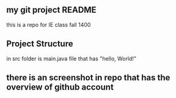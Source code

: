 ## my git project README 

this is a repo for IE class fall 1400

## Project Structure

in src folder is main.java file that has "hello, World!"

## there is an screenshot in repo that has the overview of github account

